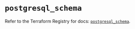 # `postgresql_schema`

Refer to the Terraform Registry for docs: [`postgresql_schema`](https://registry.terraform.io/providers/cyrilgdn/postgresql/1.24.0/docs/resources/schema).
